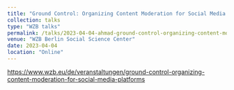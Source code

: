 ```yaml
---
title: "Ground Control: Organizing Content Moderation for Social Media Platforms"
collection: talks
type: "WZB talks"
permalink: /talks/2023-04-04-ahmad-ground-control-organizing-content-moderation
venue: "WZB Berlin Social Science Center"
date: 2023-04-04
location: "Online"
---
```

https://www.wzb.eu/de/veranstaltungen/ground-control-organizing-content-moderation-for-social-media-platforms
